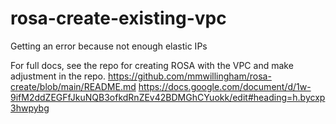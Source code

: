 # rosa-create-existing-vpc
Getting an error because not enough elastic IPs

For full docs, see the repo for creating ROSA with the VPC and make adjustment in the repo.
https://github.com/mmwillingham/rosa-create/blob/main/README.md
https://docs.google.com/document/d/1w-9ifM2ddZEGFfJkuNQB3ofkdRnZEv42BDMGhCYuokk/edit#heading=h.bycxp3hwpybg
